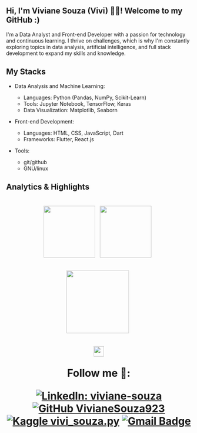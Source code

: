 ## Hi, I'm Viviane Souza (Vivi) 🧚‍♀️! Welcome to my GitHub :)

I'm a Data Analyst and Front-end Developer with a passion for technology and continuous learning. I thrive on challenges, which is why I'm constantly exploring topics in data analysis, artificial intelligence, and full stack development to expand my skills and knowledge.

## My Stacks

 - Data Analysis and Machine Learning:
   - Languages: Python (Pandas, NumPy, Scikit-Learn)
   - Tools: Jupyter Notebook, TensorFlow, Keras
   - Data Visualization: Matplotlib, Seaborn

 - Front-end Development:
   - Languages: HTML, CSS, JavaScript, Dart
   - Frameworks: Flutter, React.js
  
 - Tools:
   - git/github
   - GNU/linux
   


## Analytics & Highlights


 <h1 align="center"><a href="https://github.com/anuraghazra/github-readme-stats"><img height="140em" src="https://github-readme-stats-bpires.vercel.app/api?username=VivianeSouza923&hide_title=true&line_height=30&hide_rank=false&theme=dracula&show_icons=true&include_all_commits=true&hide_border=true"></a>&nbsp;
<a href="https://github.com/denvercoder1/github-readme-streak-stats"><img height="140em" 
src="https://github-readme-streak-stats.herokuapp.com/?user=VivianeSouza923&theme=dracula&hide_border=true"></a>&nbsp;
 
 <a href="https://github.com/anuraghazra/github-readme-stats"><img height="170em" src="https://github-readme-stats-bpires.vercel.app/api/top-langs/?username=VivianeSouza923&layout=compact&card_width=400&hide_title=true&theme=dracula&t&langs_count=9&hide_border=true"></a>&nbsp;
 
 <a href="https://metrics.lecoq.io/insights/VivianeSouza923" target="_blank" rel="noreferrer"><img height="27.5em" src="https://user-images.githubusercontent.com/86871991/178090011-2be9a8c0-ad68-4e7d-8568-6256d8178a28.png"></img></a>
 
</details>

Follow me 🌟: 

[![LinkedIn: viviane-souza](https://img.shields.io/badge/-LinkedIn-pink?style=flat-square&logo=linkedin&logoColor=white&link=https://www.linkedin.com/in/viviane-souza-8672391b0/)](https://www.linkedin.com/in/viviane-souza-8672391b0/)
[![GitHub VivianeSouza923](https://img.shields.io/github/followers/VivianeSouza923?style=social&labelColor=pink)](https://github.com/VivianeSouza923)
[![Kaggle vivi_souza.py](https://img.shields.io/badge/-Kaggle-pink?style=flat&logo=kaggle&logoColor=20BEFF&link=https://www.kaggle.com/morbidvivi)](https://www.kaggle.com/morbidvivi)
[![Gmail Badge](https://img.shields.io/badge/-Email-pink?style=flat&logo=Gmail&logoColor=white)](mailto:rt.viviane.souza@gmail.com)


